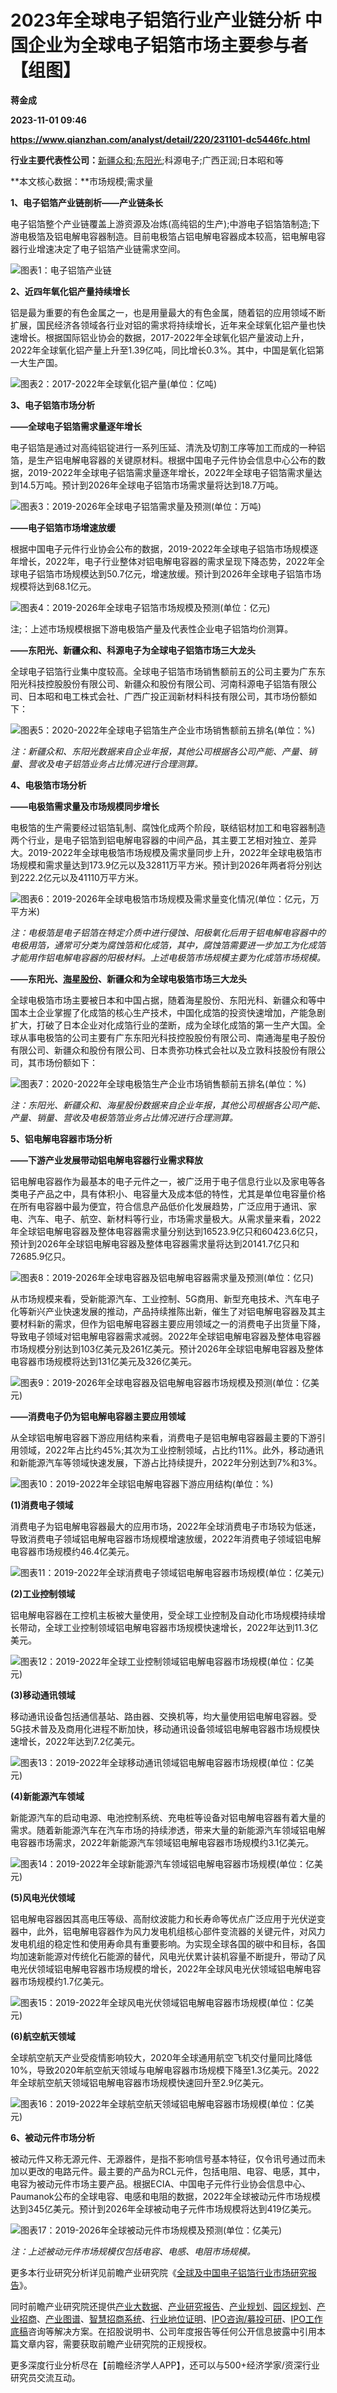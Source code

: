 # 2023年全球电子铝箔行业产业链分析 中国企业为全球电子铝箔市场主要参与者【组图】
**蒋金成**

**2023-11-01 09:46**

**https://www.qianzhan.com/analyst/detail/220/231101-dc5446fc.html**

**行业主要代表性公司：**[新疆众和](https://stock.qianzhan.com/hs/zhengquan_600888.SH.html);[东阳光](https://stock.qianzhan.com/hs/zhengquan_600673.SH.html);科源电子;广西正润;日本昭和等

**本文核心数据：**市场规模;需求量

**1、电子铝箔产业链剖析——产业链条长**

电子铝箔整个产业链覆盖上游资源及冶炼(高纯铝的生产);中游电子铝箔箔制造;下游电极箔及铝电解电容器制造。目前电极箔占铝电解电容器成本较高，铝电解电容器行业增速决定了电子铝箔产业链需求空间。

![图表1：电子铝箔产业链](https://img3.qianzhan.com/news/202311/01/20231101-1317308607c470c9.jpg)

**2、近四年氧化铝产量持续增长**

铝是最为重要的有色金属之一，也是用量最大的有色金属，随着铝的应用领域不断扩展，国民经济各领域各行业对铝的需求将持续增长，近年来全球氧化铝产量也快速增长。根据国际铝业协会的数据，2017-2022年全球氧化铝产量波动上升， 2022年全球氧化铝产量上升至1.39亿吨，同比增长0.3%。其中，中国是氧化铝第一大生产国。

![图表2：2017-2022年全球氧化铝产量(单位：亿吨)](https://img3.qianzhan.com/news/202311/01/20231101-1298c3fd8f5c37a5.png)

**3、电子铝箔市场分析**

**——全球电子铝箔需求量逐年增长**

电子铝箔是通过对高纯铝锭进行一系列压延、清洗及切割工序等加工而成的一种铝箔，是生产铝电解电容器的关键原材料。根据中国电子元件协会信息中心公布的数据，2019-2022年全球电子铝箔需求量逐年增长，2022年全球电子铝箔需求量达到14.5万吨。预计到2026年全球电子铝箔市场需求量将达到18.7万吨。

![图表3：2019-2026年全球电子铝箔需求量及预测(单位：万吨)](https://img3.qianzhan.com/news/202311/01/20231101-ee372a71e1b8e855.png)

**——电子铝箔市场增速放缓**

根据中国电子元件行业协会公布的数据，2019-2022年全球电子铝箔市场规模逐年增长，2022年，电子行业整体对铝电解电容器的需求呈现下降态势，2022年全球电子铝箔市场规模达到50.7亿元，增速放缓。预计到2026年全球电子铝箔市场规模将达到68.1亿元。

![图表4：2019-2026年全球电子铝箔市场规模及预测(单位：亿元)](https://img3.qianzhan.com/news/202311/01/20231101-08cec3f88d9d48f6.png)

注;：上述市场规模根据下游电极箔产量及代表性企业电子铝箔均价测算。

**——东阳光、新疆众和、科源电子为全球电子铝箔市场三大龙头**

全球电子铝箔行业集中度较高。全球电子铝箔市场销售额前五的公司主要为广东东阳光科技控股股份有限公司、新疆众和股份有限公司、河南科源电子铝箔有限公司、日本昭和电工株式会社、广西广投正润新材料科技有限公司，其市场份额如下：

![图表5：2020-2022年全球电子铝箔生产企业市场销售额前五排名(单位：%)](https://img3.qianzhan.com/news/202311/01/20231101-9894217c5975c8fd.png)

_注：新疆众和、东阳光数据来自企业年报，其他公司根据各公司产能、产量、销量、营收及电子铝箔业务占比情况进行合理测算。_

**4、电极箔市场分析**

**——电极箔需求量及市场规模同步增长**

电极箔的生产需要经过铝箔轧制、腐蚀化成两个阶段，联结铝材加工和电容器制造两个行业，是电子铝箔到铝电解电容器的中间产品，其主要工艺相对独立、差异大。2019-2022年全球电极箔市场规模及需求量同步上升，2022年全球电极箔市场规模和需求量达到173.9亿元以及32811万平方米。预计到2026年两者将分别达到222.2亿元以及41110万平方米。

![图表6：2019-2026年全球电极箔市场规模及需求量变化情况(单位：亿元，万平方米)](https://img3.qianzhan.com/news/202311/01/20231101-d72e08492ccd79d0.png)

_注：电极箔是电子铝箔在特定介质中进行侵蚀、阳极氧化后用于铝电解电容器中的电极用箔，通常可分类为腐蚀箔和化成箔，其中，腐蚀箔需要进一步加工为化成箔才能用作铝电解电容器的阳极材料。上述电极箔市场规模主要为化成箔市场规模。_

**——东阳光、[海星股份](https://stock.qianzhan.com/hs/zhengquan_603115.SH.html)、新疆众和为全球电极箔市场三大龙头**

全球电极箔市场主要被日本和中国占据，随着海星股份、东阳光科、新疆众和等中国本土企业掌握了化成箔的核心生产技术，中国化成箔的投资快速增加，产能急剧扩大，打破了日本企业对化成箔行业的垄断，成为全球化成箔的第一生产大国。全球从事电极箔的公司主要有广东东阳光科技控股股份有限公司、南通海星电子股份有限公司、新疆众和股份有限公司、日本贵弥功株式会社以及立敦科技股份有限公司，其市场份额如下：

![图表7：2020-2022年全球电极箔生产企业市场销售额前五排名(单位：%)](https://img3.qianzhan.com/news/202311/01/20231101-c0c9d51967bd74e9.png)

_注：东阳光、新疆众和、海星股份数据来自企业年报，其他公司根据各公司产能、产量、销量、营收及电极箔箔业务占比情况进行合理测算。_

**5、铝电解电容器市场分析**

**——下游产业发展带动铝电解电容器行业需求释放**

铝电解电容器作为最基本的电子元件之一，被广泛用于电子信息行业以及家电等各类电子产品之中，具有体积小、电容量大及成本低的特性，尤其是单位电容量价格在所有电容器中最为便宜，符合信息产品低价化发展趋势，广泛应用于通讯、家电、汽车、电子、航空、新材料等行业，市场需求量极大。从需求量来看，2022年全球铝电解电容器及整体电容器需求量分别达到16523.9亿只和60423.6亿只，预计到2026年全球铝电解电容器及整体电容器需求量将达到20141.7亿只和72685.9亿只。

![图表8：2019-2026年全球电容器及铝电解电容器需求量及预测(单位：亿只)](https://img3.qianzhan.com/news/202311/01/20231101-6b706789bc74b089.png)

从市场规模来看，受新能源汽车、工业控制、5G商用、新型充电技术、汽车电子化等新兴产业快速发展的推动，产品持续推陈出新，催生了对铝电解电容器及其主要材料新的需求，但作为铝电解电容器主要应用领域之一的消费电子出货量下降，导致电子领域对铝电解电容器需求减弱。2022年全球铝电解电容器及整体电容器市场规模分别达到103亿美元及261亿美元。预计2026年全球铝电解电容器及整体电容器市场规模将达到131亿美元及326亿美元。

![图表9：2019-2026年全球电容器及铝电解电容器市场规模及预测(单位：亿美元)](https://img3.qianzhan.com/news/202311/01/20231101-0e84b41b9471a426.png)

**——消费电子仍为铝电解电容器主要应用领域**

从全球铝电解电容器下游应用结构来看，消费电子是铝电解电容器最主要的下游引用领域，2022年占比约45%;其次为工业控制领域，占比约11%。此外，移动通讯和新能源汽车等领域快速发展，下游占比持续提升，2022年分别达到7%和3%。

![图表10：2019-2022年全球铝电解电容器下游应用结构(单位：%)](https://img3.qianzhan.com/news/202311/01/20231101-829c59b9f3934ab5.png)

**(1)消费电子领域**

消费电子为铝电解电容器最大的应用市场，2022年全球消费电子市场较为低迷，导致消费电子领域铝电解电容器市场规模增速放缓，2022年消费电子领域铝电解电容器市场规模约46.4亿美元。

![图表11：2019-2022年全球消费电子领域铝电解电容器市场规模(单位：亿美元)](https://img3.qianzhan.com/news/202311/01/20231101-5df4462316735522.png)

**(2)工业控制领域**

铝电解电容器在工控机主板被大量使用，受全球工业控制及自动化市场规模持续增长带动，全球工业控制领域铝电解电容器市场规模快速增长，2022年达到11.3亿美元。

![图表12：2019-2022年全球工业控制领域铝电解电容器市场规模(单位：亿美元)](https://img3.qianzhan.com/news/202311/01/20231101-a70fc7c439b1c815.png)

**(3)移动通讯领域**

移动通讯设备包括通信基站、路由器、交换机等，均大量使用铝电解电容器。受5G技术普及及商用化进程不断加快，移动通讯设备领域铝电解电容器市场规模快速增长，2022年达到7.2亿美元。

![图表13：2019-2022年全球移动通讯领域铝电解电容器市场规模(单位：亿美元)](https://img3.qianzhan.com/news/202311/01/20231101-be8dc8826d2b5f32.png)

**(4)新能源汽车领域**

新能源汽车的启动电源、电池控制系统、充电桩等设备对铝电解电容器有着大量的需求。随着新能源汽车在汽车市场的持续渗透，带来大量的新能源汽车领域铝电解电容器市场需求，2022年新能源汽车领域铝电解电容器市场规模约3.1亿美元。

![图表14：2019-2022年全球新能源汽车领域铝电解电容器市场规模(单位：亿美元)](https://img3.qianzhan.com/news/202311/01/20231101-6d1a1df4da81245f.png)

**(5)风电光伏领域**

铝电解电容器因其高电压等级、高耐纹波能力和长寿命等优点广泛应用于光伏逆变器中，此外，铝电解电容器作为风力发电机组核心部件变流器的关键元件，对风力发电机组的稳定性和使用寿命具有重要影响。为实现全球各国的碳中和目标，各国均加速新能源对传统化石能源的替代，风电光伏累计装机容量不断提升，带动了风电光伏领域铝电解电容器市场规模的增长，2022年全球风电光伏领域铝电解电容器市场规模约1.7亿美元。

![图表15：2019-2022年全球风电光伏领域铝电解电容器市场规模(单位：亿美元)](https://img3.qianzhan.com/news/202311/01/20231101-d5bfbb4f3dd4c204.png)

**(6)航空航天领域**

全球航空航天产业受疫情影响较大，2020年全球通用航空飞机交付量同比降低10%，导致2020年航空航天领域与电解电容器市场规模下降至1.3亿美元。2022年全球航空航天领域铝电解电容器市场规模快速回升至2.9亿美元。

![图表16：2019-2022年全球航空航天领域铝电解电容器市场规模(单位：亿美元)](https://img3.qianzhan.com/news/202311/01/20231101-4f37c0c0f3437b35.png)

**6、被动元件市场分析**

被动元件又称无源元件、无源器件，是指不影响信号基本特征，仅令讯号通过而未加以更改的电路元件。最主要的产品为RCL元件，包括电阻、电容、电感，其中，电容为被动元件市场主要产品。根据ECIA、中国电子元件行业协会信息中心、Paumanok公布的全球电容、电感和电阻的数据，2022年全球被动元件市场规模达到345亿美元。预计到2026年全球被动电子元件市场规模将达到419亿美元。

![图表17：2019-2026年全球被动元件市场规模及预测(单位：亿美元)](https://img3.qianzhan.com/news/202311/01/20231101-a35f2c0481f8da08.png)

_注：上述被动元件市场规模仅包括电容、电感、电阻市场规模。_

更多本行业研究分析详见前瞻产业研究院《[全球及中国电子铝箔行业市场研究报告](https://bg.qianzhan.com/report/detail/2303071628480861.html)》。

同时前瞻产业研究院还提供[产业大数据](https://d.qianzhan.com/)、[产业研究报告](https://bg.qianzhan.com/report/hotlist/)、[产业规划](https://f.qianzhan.com/chanyeguihua2/)、[园区规划](https://f.qianzhan.com/yuanqu/)、[产业招商](https://f.qianzhan.com/chanyezhaoshang/)、[产业图谱](https://bg.qianzhan.com/report/lianglian/)、[智慧招商系统](https://z.qianzhan.com/)、[行业地位证明](https://bg.qianzhan.com/report/qyppcs)、[IPO咨询/募投可研](https://ipo.qianzhan.com/mutou/)、[IPO工作底稿](https://ipo.qianzhan.com/digao/)咨询等解决方案。在招股说明书、公司年度报告等任何公开信息披露中引用本篇文章内容，需要获取前瞻产业研究院的正规授权。

更多深度行业分析尽在【前瞻经济学人APP】，还可以与500+经济学家/资深行业研究员交流互动。